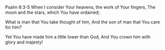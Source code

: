 Psalm 8:3-5
  When I consider Your heavens, the work of Your fingers,
  The moon and the stars, which You have ordained;

  What is man that You take thought of him,
  And the son of man that You care for him?

  Yet You have made him a little lower than God,
  And You crown him with glory and majesty!

